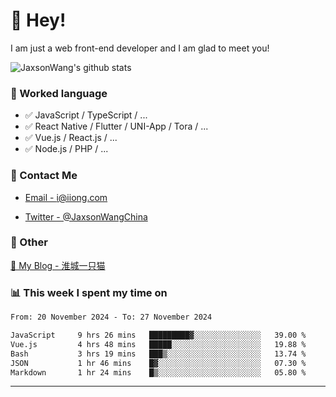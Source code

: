 # 👋 Hey!

I am just a web front-end developer and I am glad to meet you!

![JaxsonWang's github stats](https://github-readme-stats.vercel.app/api?username=JaxsonWang&&show_icons=true&&title_color=1abc9c&&icon_color=1abc9c)


### 📝 Worked language

- ✅ JavaScript / TypeScript / ...
- ✅ React Native / Flutter / UNI-App / Tora / ...
- ✅ Vue.js / React.js / ...
- ✅ Node.js / PHP / ...

### 📮 Contact Me

- [Email - i@iiong.com](mailto:i@iiong.com)

- [Twitter - @JaxsonWangChina](https://twitter.com/JaxsonWangChina)

### 🤪 Other

[📌 My Blog - 淮城一只猫](https://iiong.com)

### 📊 This week I spent my time on

<!--START_SECTION:waka-->

```txt
From: 20 November 2024 - To: 27 November 2024

JavaScript     9 hrs 26 mins   █████████▓░░░░░░░░░░░░░░░   39.00 %
Vue.js         4 hrs 48 mins   █████░░░░░░░░░░░░░░░░░░░░   19.88 %
Bash           3 hrs 19 mins   ███▒░░░░░░░░░░░░░░░░░░░░░   13.74 %
JSON           1 hr 46 mins    █▓░░░░░░░░░░░░░░░░░░░░░░░   07.30 %
Markdown       1 hr 24 mins    █▒░░░░░░░░░░░░░░░░░░░░░░░   05.80 %
```

<!--END_SECTION:waka-->

---
